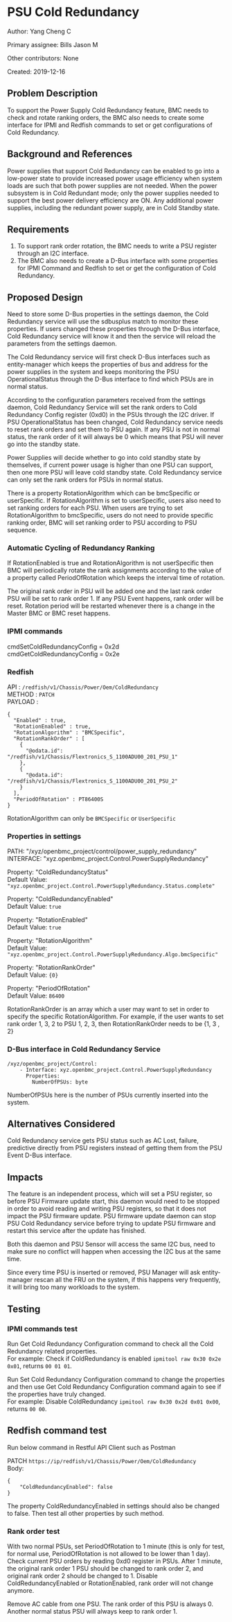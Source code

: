 # PSU Cold Redundancy

Author: Yang Cheng C

Primary assignee: Bills Jason M

Other contributors: None

Created: 2019-12-16

## Problem Description
To support the Power Supply Cold Redundancy feature, BMC needs to check and
rotate ranking orders, the BMC also needs to create some interface for IPMI and
Redfish commands to set or get configurations of Cold Redundancy.

## Background and References
Power supplies that support Cold Redundancy can be enabled to go into a
low-power state to provide increased power usage efficiency when system loads
are such that both power supplies are not needed. When the power subsystem is in
Cold Redundant mode; only the power supplies needed to support the best power
delivery efficiency are ON. Any additional power supplies, including the
redundant power supply, are in Cold Standby state.

## Requirements
1. To support rank order rotation, the BMC needs to write a PSU register through
an I2C interface.
2. The BMC also needs to create a D-Bus interface with some properties for IPMI
Command and Redfish to set or get the configuration of Cold Redundancy.

## Proposed Design
Need to store some D-Bus properties in the settings daemon, the Cold Redundancy
service will use the sdbusplus match to monitor these properties. If users
changed these properties through the D-Bus interface, Cold Redundancy service
will know it and then the service will reload the parameters from the settings
daemon.

The Cold Redundancy service will first check D-Bus interfaces such as
entity-manager which keeps the properties of bus and address for the power
supplies in the system and keeps monitoring the PSU OperationalStatus through
the D-Bus interface to find which PSUs are in normal status.

According to the configuration parameters received from the settings daemon,
Cold Redundancy Service will set the rank orders to Cold Redundancy Config
register (0xd0) in the PSUs through the I2C driver.
If PSU OperationalStatus has been changed, Cold Redundancy service needs to
reset rank orders and set them to PSU again. If any PSU is not in normal status,
the rank order of it will always be 0 which means that PSU will never go into
the standby state.

Power Supplies will decide whether to go into cold standby state by themselves,
if current power usage is higher than one PSU can support, then one more PSU
will leave cold standby state. Cold Redundancy service can only set the rank
orders for PSUs in normal status.

There is a property RotationAlgorithm which can be bmcSpecific or userSpecific.
If RotationAlgorithm is set to userSpecific, users also need to set ranking
orders for each PSU. When users are trying to set RotationAlgorithm to
bmcSpecific, users do not need to provide specific ranking order, BMC will set
ranking order to PSU according to PSU sequence.

### Automatic Cycling of Redundancy Ranking

If RotationEnabled is true and RotationAlgorithm is not userSpecific then BMC
will periodically rotate the rank assignments according to the value of a
property called PeriodOfRotation which keeps the interval time of rotation.

The original rank order in PSU will be added one and the last rank order PSU
will be set to rank order 1. If any PSU Event happens, rank order will be reset.
Rotation period will be restarted whenever there is a change in the Master BMC
or BMC reset happens.

### IPMI commands

cmdSetColdRedundancyConfig = 0x2d<br/>
cmdGetColdRedundancyConfig = 0x2e

### Redfish
API     : `/redfish/v1/Chassis/Power/Oem/ColdRedundancy`<br/>
METHOD  : `PATCH`<br/>
PAYLOAD :
```
{
  "Enabled" : true,
  "RotationEnabled" : true,
  "RotationAlgorithm" : "BMCSpecific",
  "RotationRankOrder" : [
    {
      "@odata.id": "/redfish/v1/Chassis/Flextronics_S_1100ADU00_201_PSU_1"
    },
    {
      "@odata.id": "/redfish/v1/Chassis/Flextronics_S_1100ADU00_201_PSU_2"
    }
  ],
  "PeriodOfRotation" : PT86400S
}
```

RotationAlgorithm can only be `BMCSpecific` or `UserSpecific`

### Properties in settings

PATH: "/xyz/openbmc_project/control/power_supply_redundancy"<br/>
INTERFACE: "xyz.openbmc_project.Control.PowerSupplyRedundancy"

Property: "ColdRedundancyStatus"<br/>
Default Value:
`"xyz.openbmc_project.Control.PowerSupplyRedundancy.Status.complete"`

Property: "ColdRedundancyEnabled"<br/>
Default Value: `true`

Property: "RotationEnabled"<br/>
Default Value: `true`

Property: "RotationAlgorithm"<br/>
Default Value:
`"xyz.openbmc_project.Control.PowerSupplyRedundancy.Algo.bmcSpecific"`

Property: "RotationRankOrder"<br/>
Default Value: `{0}`

Property: "PeriodOfRotation"<br/>
Default Value: `86400`

RotationRankOrder is an array which a user may want to set in order to specify
the specific RotationAlgorithm. For example, if the user wants to set rank order
1, 3, 2 to PSU 1, 2, 3, then RotationRankOrder needs to be {1, 3 , 2}

### D-Bus interface in Cold Redundancy Service

```
/xyz/openbmc_project/Control:
    - Interface: xyz.openbmc_project.Control.PowerSupplyRedundancy
      Properties:
        NumberOfPSUs: byte
```
NumberOfPSUs here is the number of PSUs currently inserted into the system.

## Alternatives Considered
Cold Redundancy service gets PSU status such as AC Lost, failure, predictive
directly from PSU registers instead of getting them from the PSU Event D-Bus
interface.

## Impacts
The feature is an independent process, which will set a PSU register, so before
PSU Firmware update start, this daemon would need to be stopped in order to
avoid reading and writing PSU registers, so that it does not impact the PSU
firmware update. PSU firmware update daemon can stop PSU Cold Redundancy service
before trying to update PSU firmware and restart this service after the update
has finished.

Both this daemon and PSU Sensor will access the same I2C bus, need to make sure
no conflict will happen when accessing the I2C bus at the same time.

Since every time PSU is inserted or removed, PSU Manager will ask entity-manager
rescan all the FRU on the system, if this happens very frequently, it will bring
too many workloads to the system.

## Testing

### IPMI commands test

Run Get Cold Redundancy Configuration command to check all the Cold Redundancy
related properties.<br/>
For example: Check if ColdRedundancy is enabled
`ipmitool raw 0x30 0x2e 0x01`, returns `00 01 01`.

Run Set Cold Redundancy Configuration command to change the properties and then
use Get Cold Redundancy Configuration command again to see if the properties
have truly changed.<br/>
For example: Disable ColdRedundancy
`ipmitool raw 0x30 0x2d 0x01 0x00`, returns `00 00`.

## Redfish command test

Run below command in Restful API Client such as Postman

PATCH
`https://ip/redfish/v1/Chassis/Power/Oem/ColdRedundancy`<br/>
Body:
```
{
    "ColdRedundancyEnabled": false
}
```

The property ColdRedundancyEnabled in settings should also be changed to false.
Then test all other properties by such method.

### Rank order test

With two normal PSUs, set PeriodOfRotation to 1 minute (this is only for test,
for normal use, PeriodOfRotation is not allowed to be lower than 1 day). Check
current PSU orders by reading 0xd0 register in PSUs. After 1 minute, the
original rank order 1 PSU should be changed to rank order 2, and original rank
order 2 should be changed to 1.
Disable ColdRedundancyEnabled or RotationEnabled, rank order will not change
anymore.

Remove AC cable from one PSU. The rank order of this PSU is always 0. Another
normal status PSU will always keep to rank order 1.
